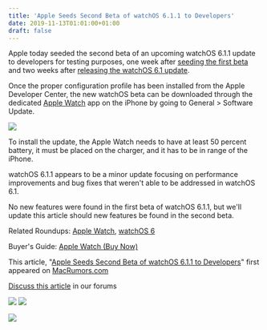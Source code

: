 ```yaml
---
title: 'Apple Seeds Second Beta of watchOS 6.1.1 to Developers'
date: 2019-11-13T01:01:00+01:00
draft: false
---
```


Apple today seeded the second beta of an upcoming watchOS 6.1.1 update to developers for testing purposes, one week after [seeding the first beta](https://www.macrumors.com/2019/11/05/apple-seeds-watchos-6-1-1-beta-1-to-developers/) and two weeks after [releasing the watchOS 6.1 update](https://www.macrumors.com/2019/10/29/apple-releases-watchos-6-1/).  
  
  
  
  
  
Once the proper configuration profile has been installed from the Apple Developer Center, the new watchOS beta can be downloaded through the dedicated ‌‌[Apple Watch](https://www.macrumors.com/roundup/apple-watch/)‌‌ app on the iPhone by going to General > Software Update.  
  
  
  
  
  
![](http://cdn.macrumors.com/article-new/2019/06/watchos6ewatchfaces-800x442.jpg)  
  
  
To install the update, the ‌‌‌Apple Watch‌‌‌ needs to have at least 50 percent battery, it must be placed on the charger, and it has to be in range of the iPhone.  
  
  
  
  
  
watchOS 6.1.1 appears to be a minor update focusing on performance improvements and bug fixes that weren't able to be addressed in watchOS 6.1.  
  
  
  
  
  
No new features were found in the first beta of watchOS 6.1.1, but we'll update this article should new features be found in the second beta.  
  

Related Roundups: [Apple Watch](https://www.macrumors.com/roundup/apple-watch/), [watchOS 6](https://www.macrumors.com/roundup/watchos-6/)

Buyer's Guide: [Apple Watch (Buy Now)](https://buyersguide.macrumors.com/#Apple_Watch)

  
This article, "[Apple Seeds Second Beta of watchOS 6.1.1 to Developers](https://www.macrumors.com/2019/11/12/apple-seeds-watchos-6-1-1-beta-2-to-developers/)" first appeared on [MacRumors.com](https://www.macrumors.com)  
  
[Discuss this article](https://forums.macrumors.com/threads/apple-seeds-second-beta-of-watchos-6-1-1-to-developers.2210864/) in our forums  
  

  
[![](http://feeds.feedburner.com/~ff/MacRumors-All?d=6W8y8wAjSf4)](http://feeds.macrumors.com/~ff/MacRumors-All?a=GEx1YXdZ5I0:L4b8igMh72c:6W8y8wAjSf4) [![](http://feeds.feedburner.com/~ff/MacRumors-All?d=qj6IDK7rITs)](http://feeds.macrumors.com/~ff/MacRumors-All?a=GEx1YXdZ5I0:L4b8igMh72c:qj6IDK7rITs)  

![](http://feeds.feedburner.com/~r/MacRumors-All/~4/GEx1YXdZ5I0)